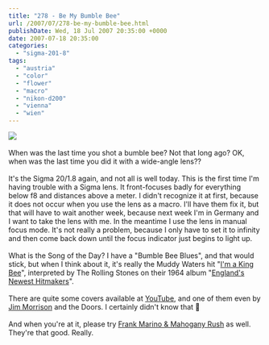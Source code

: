 ```yaml
---
title: "278 - Be My Bumble Bee"
url: /2007/07/278-be-my-bumble-bee.html
publishDate: Wed, 18 Jul 2007 20:35:00 +0000
date: 2007-07-18 20:35:00
categories: 
  - "sigma-201-8"
tags: 
  - "austria"
  - "color"
  - "flower"
  - "macro"
  - "nikon-d200"
  - "vienna"
  - "wien"
---
```

<a href="https://d25zfm9zpd7gm5.cloudfront.net/1200x1200/2007/20070718_190012_nx.jpg"><img src="https://d25zfm9zpd7gm5.cloudfront.net/0600x0600/2007/20070718_190012_nx.jpg"/></a><br/><br/>When was the last time you shot a bumble bee? Not that long ago? OK, when was the last time you did it with a wide-angle lens??<br/><br/>It's the Sigma 20/1.8 again, and not all is well today. This is the first time I'm having trouble with a Sigma lens. It front-focuses badly for everything below f8 and distances above a meter. I didn't recognize it at first, because it does not occur when you use the lens as a macro. I'll have them fix it, but that will have to wait another week, because next week I'm in Germany and I want to take the lens with me. In the meantime I use the lens in manual focus mode. It's not really a problem, because I only have to set it to infinity and then come back down until the focus indicator just begins to light up.<br/><br/>What is the Song of the Day? I have a "Bumble Bee Blues", and that would stick, but when I think about it, it's really the Muddy Waters hit "<a href="http://www.lyricsfreak.com/r/rolling+stones/im+a+king+bee_20118189.html" target="_blank">I'm a King Bee</a>", interpreted by The Rolling Stones on their 1964 album "<a href="http://www.amazon.com/Englands-Newest-Hitmakers-Rolling-Stones/dp/B00006AW2P" target="_blank">England's Newest Hitmakers</a>".<br/><br/>There are quite some covers available at <a href="http://www.youtube.com/results?search_query=%22I%27m+a+king+bee%22&search=" target="_blank">YouTube</a>, and one of them even by <a href="http://www.youtube.com/watch?v=rA6uolaLXTI" target="_blank">Jim Morrison</a> and the Doors. I certainly didn't know that 🙂<br/><br/>And when you're at it, please try <a href="http://www.youtube.com/watch?v=O5vwfwZ6D_U" target="_blank">Frank Marino &amp; Mahogany Rush</a> as well. They're that good. Really.
